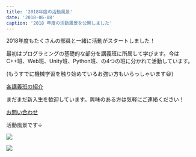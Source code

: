 ```yaml
---
title: '2018年度の活動風景'
date: '2018-06-08'
caption: '2018 年度の活動風景を公開しました'
---
```



2018年度もたくさんの部員と一緒に活動がスタートしました！

最初はプログラミングの基礎的な部分を講義班に所属して学びます。今はC++班、Web班、Unity班、Python班、の4つの班に分かれて活動しています。

(もうすでに機械学習を触り始めているお強い方もいらっしゃいます😆)

[各講義班の紹介](/articles/2018/lecture?pretty)

まだまだ新入生を歓迎しています。興味のある方は気軽にご連絡ください！

[お問い合わせ](/contact?pretty)

活動風景です↓

![](https://lh3.googleusercontent.com/PG37j9qdm4bOKimKXNfOCC9PAKPbl8i3zlVpnCARRrTqLBtaHEB0RIx8bEs5Cgj-L49hI3Izw7RFu6j-t_bI198smV1s6mJvqZuK89ROVqAA5Cm2q0X0cxdAf7lA7bwvcLqb2h-nHYJdSyqS15KuGxCSDH6qChisg6xk6Lw8JQim0HnE0Tyj5onE0E1YCOnkbrWt5uHCQAUvP_YeC1lz8_AajIMEgbA3HICP7ibGRErg_e_EFF0CnbPZsEYB4ExG-hkSTBx7RMaRXw70_YrK0_aYYmGj7REb4eBpqrsYcYzRALbNF1jqMaEH5bvU8SSh0rbYso9O1jMZ4evmR_zV-bqMtOp3omG1X9f28YPIgmafXdIF6zL1WUbtw2m5KhVQczjxNOHG6wxXj-kSr6tYoQXVYJsVHw_HsHIGCe5r6Tn0ArODAsTgrq0U84q52J6JBDJXnMbZhbcGOtF2UfoHcbj0tbNYbyldbpLA102pNYB3VALHYJFYDwvb6P-BIiupXQim9YutdIV2cb9Tzpwb5yB6TmMOcDg25h-hXDwGraiRgUO3BWbBQONE6dRlISPY5Uc3Ic7ODXLqxSBsZ44SHFbOVTsZh4Y30EsqgJ4yb5cwM9mes669cj6WaagEwphNKkeRx8cGP9aPswYmq3ntIf2vnNFV1afs=s0)

![](https://lh3.googleusercontent.com/Gk0ns7KXYQhI1yVZ8f273B0iJdTni2VoYFVV5IzSfkgPRI4pHbd89jw7nZ0Rv-nX4nQeZJBhkaMifBsACOydVPFJwz3FY0gd_cXzvH6fV_NhzruaWjKzQfNJS_UjdQiNEtGZgwSeI3-cEzZdQbHskD3OfwUD9sXX7XjSIc4zoRqClbNvBjzxD8bD_hOeDc2WUUw_Vkz_yR1DJz3M9RVnYLeG9jXuPj_Qxekcg4E4zTzix_2lBr3lbUuac1yTzC3pr_u2HR6dTnwMEsL_eig9q2tk_vaP3zz38jW64fqoJuzITEPYLYehMdpcsNodn-xA9s1imrUMxNn2b4LV2DNK-LEKBWP83hugLn-daU530IdKJpSUZA8Z6QB2kBhOqyvaJzF2Hw2KYkb3uadsmbG7F0wvkJ3YY0kAoUTMo9erGr4wVIzMqspWjwePcr1CPXcbochfCMMsYXeeOns6LhCmge3eY1J47mIMoBi-6AIMO6vKhJysy40lSXIRQSWjy6twsiNQbEmsDlw5B8gQNfSu8owhhQVGkIApNWG5Y-8fJODguHz3YYaGCZ4JOlwTAjhQrb_shkUSyIc-0iAx-ZsIgppeXoLX0Gk-cEcaCPhUTv0xa46aq4uXNlFoUrsjKm9LJYNlRSZcyAeHAo7dlu6kzZW-OZ_TDfOl=s0)
